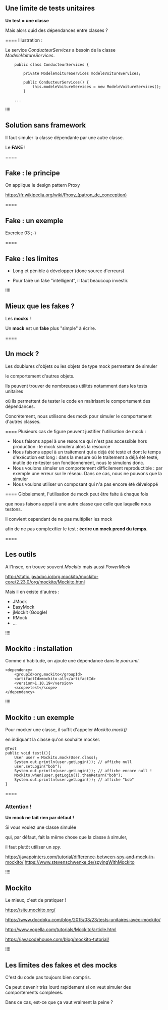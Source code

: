 ## Une limite de tests unitaires

**Un test = une classe** 

Mais alors quid des dépendances entre classes ?

====
Illustration :

Le service *ConducteurServices* a besoin de la classe *ModeleVoitureServices*.

		public class ConducteurServices {
			
			private ModeleVoitureServices modeleVoitureServices;
			
			public ConducteurServices() {
				this.modeleVoitureServices = new ModeleVoitureServices();
			}
		
		...

!!!!
## Solution sans framework
Il faut simuler la classe dépendante par une autre classe.

Le **FAKE** !

====
## Fake : le principe

On applique le design pattern Proxy

https://fr.wikipedia.org/wiki/Proxy_(patron_de_conception)

====
## Fake : un exemple
 
Exercice 03 ;-)

====
## Fake : les limites

- Long et pénible à développer (donc source d'erreurs) 

- Pour faire un fake "intelligent", il faut beaucoup investir.

!!!!
## Mieux que les fakes ? 

Les **mocks** !

Un **mock** est un **fake** plus "simple" à écrire.

====
## Un mock ?
Les doublures d'objets ou les objets de type mock permettent de simuler 

le comportement d'autres objets. 

Ils peuvent trouver de nombreuses utilités notamment dans les tests unitaires 

où ils permettent de tester le code en maitrisant le comportement des dépendances.

Concrètement, nous utilisons des mock pour simuler le comportement d'autres classes. 

====
Plusieurs cas de figure peuvent justifier l'utilisation de mock :

- Nous faisons appel à une resource qui n'est pas accessible hors production : le mock simulera alors la resource
- Nous faisons appel à un traitement qui a déjà été testé et dont le temps d'exécution est long : dans la mesure où le traitement a déjà été testé, inutile de re-tester son fonctionnement, nous le simulons donc.
- Nous voulons simuler un comportement difficilement reproductible : par exemple une erreur sur le réseau. Dans ce cas, nous ne pouvons que la simuler
- Nous voulons utiliser un composant qui n'a pas encore été développé

====
Globalement, l'utilisation de mock peut être faite à chaque fois 

que nous faisons appel à une autre classe que celle que laquelle nous testons. 

Il convient cependant de ne pas multiplier les mock 

afin de ne pas complexifier le test : **écrire un mock prend du temps**.

====
## Les outils

A l'Insee, on trouve souvent *Mockito* mais aussi *PowerMock*

http://static.javadoc.io/org.mockito/mockito-core/2.23.0/org/mockito/Mockito.html

Mais il en existe d'autres :
- JMock
- EasyMock
- jMockit (Google)
- RMock
- ...

!!!!
## Mockito : installation
Comme d'habitude, on ajoute une dépendance dans le *pom.xml*.

	<dependency>
	    <groupId>org.mockito</groupId>
	    <artifactId>mockito-all</artifactId>
	    <version>1.10.19</version>
	    <scope>test</scope>
	</dependency>

!!!!
## Mockito : un exemple

Pour mocker une classe, il suffit d'appeler *Mockito.mock()* 

en indiquant la classe qu'on souhaite mocker.

	@Test
	public void test1(){
		User user = Mockito.mock(User.class);
		System.out.println(user.getLogin()); // affiche null
		user.setLogin("bob");
		System.out.println(user.getLogin()); // affiche encore null !
		Mockito.when(user.getLogin()).thenReturn("bob");
		System.out.println(user.getLogin()); // affiche "bob"
	}

====
### Attention !

**Un mock ne fait rien par défaut !**

Si vous voulez une classe simulée 

qui, par défaut, fait la même chose que la classe à simuler, 

il faut plutôt utiliser un *spy*.  

https://javapointers.com/tutorial/difference-between-spy-and-mock-in-mockito/
https://www.stevenschwenke.de/spyingWithMockito

!!!!
## Mockito 

Le mieux, c'est de pratiquer !

https://site.mockito.org/

https://www.docdoku.com/blog/2015/03/23/tests-unitaires-avec-mockito/

http://www.vogella.com/tutorials/Mockito/article.html

https://javacodehouse.com/blog/mockito-tutorial/


!!!!
## Les limites des fakes et des mocks

C'est du code pas toujours bien compris.

Ca peut devenir très lourd rapidement si on veut simuler des comportements complexes.

Dans ce cas, est-ce que ça vaut vraiment la peine ?
